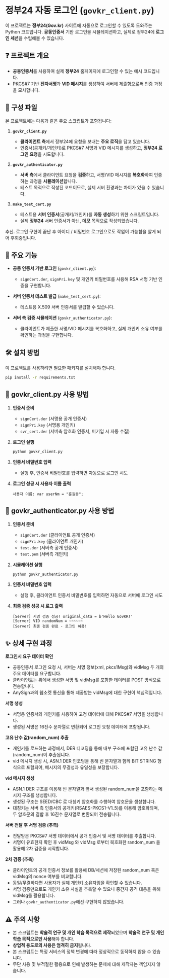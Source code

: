 # 정부24 자동 로그인 (`govkr_client.py`)

이 프로젝트는 **정부24(Gov.kr)** 사이트에 자동으로 로그인할 수 있도록 도와주는 Python 코드입니다.
**공동인증서** 기반 로그인을 시뮬레이션하고, 실제로 정부24에 **로그인 세션**을 수립해볼 수 있습니다.

## ❓ 프로젝트 개요

- **공동인증서**를 사용하여 실제 **정부24** 홈페이지에 로그인할 수 있는 예시 코드입니다.
- PKCS#7 기반 **전자서명**과 **VID 메시지**를 생성하여 서버에 제출함으로써 인증 과정을 모사합니다.

## 📂 구성 파일

본 프로젝트에는 다음과 같은 주요 스크립트가 포함됩니다:

1. **`govkr_client.py`**  
   - **클라이언트 측**에서 정부24에 요청을 보내는 **주요 로직**을 담고 있습니다.  
   - 인증서(공개키/개인키)로 PKCS#7 서명과 VID 메시지를 생성하고, **정부24 로그인 요청**을 시도합니다.

2. **`govkr_authenticator.py`**  
   - **서버 측**에서 클라이언트 요청을 **검증**하고, 서명/VID 메시지를 **복호화**하여 인증하는 과정을 **시뮬레이션**합니다.  
   - 테스트 목적으로 작성된 코드이므로, 실제 서버 환경과는 차이가 있을 수 있습니다.

3. **`make_test_cert.py`**  
   - 테스트용 **서버 인증서**(공개키/개인키)를 **자동 생성**하기 위한 스크립트입니다.
   - 실제 **정부24** 서버 인증서가 아닌, **데모** 목적으로 작성되었습니다.

추신. 로그인 구현이 끝난 후 아이디 / 비밀번호 로그인으로도 작업이 가능함을 알게 되어 후회중입니다.

## 📌 주요 기능

- **공동 인증서 기반 로그인** (`govkr_client.py`):  
  - `signCert.der`, `signPri.key` 및 개인키 비밀번호를 사용해 RSA 서명 기반 인증을 구현합니다.

- **서버 인증서 테스트 발급** (`make_test_cert.py`):  
  - 테스트용 X.509 서버 인증서를 발급할 수 있습니다.

- **서버 측 검증 시뮬레이션** (`govkr_authenticator.py`):  
  - 클라이언트가 제출한 서명/VID 메시지를 복호화하고, 실제 개인키 소유 여부를 확인하는 과정을 구현합니다.

## 🛠️ 설치 방법

이 프로젝트를 사용하려면 필요한 패키지를 설치해야 합니다.

```bash
pip install -r requirements.txt
```

## 🚀 govkr_client.py 사용 방법
   1. **인증서 준비**

      - `signCert.der` (서명용 공개 인증서)
      - `signPri.key` (서명용 개인키)
      - `svr_cert.der` (서버측 암호화 인증서, 미기입 시 자동 수집)

   2. **로그인 실행**

      ```bash
      python govkr_client.py
      ```

   3. **인증서 비밀번호 입력**

      - 실행 후, 인증서 비밀번호를 입력하면 자동으로 로그인 시도

   4. **로그인 성공 시 사용자 이름 출력**

      ```text
      사용자 이름: var userNm = "홍길동";
      ```

## 🚀 govkr_authenticator.py 사용 방법
   1. **인증서 준비**

      - `signCert.der` (클라이언트 공개 인증서)
      - `signPri.key` (클라이언트 개인키)
      - `test.der` (서버측 공개 인증서)
      - `test.pem` (서버측 개인키)

   2. **시뮬레이션 실행**

      ```bash
      python govkr_authenticator.py
      ```

   3. **인증서 비밀번호 입력**

      - 실행 후, 클라이언트 인증서 비밀번호를 입력하면 자동으로 서버에 로그인 시도

   4. **최종 검증 성공 시 로그 출력**

      ```text
      [Server] 서명 검증 성공! original_data = b'Hello GovKR!'
      [Server] VID randomNum = ~~~~~~
      [Server] 최종 검증 완료 - 로그인 허용!
      ```

## ✨ 상세 구현 과정

**로그인시 요구 데이터 확인**
   - 공동인증서 로그인 요청 시, 서버는 서명 정보(xml, pkcs1Msg)와 vidMsg 두 개의 주요 데이터를 요구합니다.
   - 클라이언트는 위에서 생성한 서명 및 vidMsg를 포함한 데이터를 POST 방식으로 전송합니다.
   - AnySign과의 웹소켓 통신을 통해 제공받는 vidMsg에 대한 구현이 핵심적입니다.

**서명 생성**
   - 서명용 인증서와 개인키를 사용하여 고정 데이터에 대해 PKCS#7 서명을 생성합니다.
   - 생성된 서명은 16진수 문자열로 변환되어 로그인 요청 데이터에 포함됩니다.

**고유 난수 값(random_num) 추출**
   - 개인키를 로드하는 과정에서, DER 디코딩을 통해 내부 구조에 포함된 고유 난수 값(random_num)이 추출됩니다.
   - vid 메시지 생성 시, ASN.1 DER 인코딩을 통해 빈 문자열과 함께 BIT STRING 형식으로 포함되어, 메시지의 무결성과 유일성을 보장합니다.

**vid 메시지 생성**
   - ASN.1 DER 구조를 이용해 빈 문자열과 앞서 생성된 random_num을 포함하는 메시지 구조를 생성합니다.
   - 생성된 구조는 SEED/CBC 로 대칭키 암호화를 수행하여 암호문을 생성합니다.
   - 대칭키는 서버 측 인증서의 공개키(RSAES-PKCS1-V1_5)를 이용해 암호화되며, 두 암호문의 결합 후 16진수 문자열로 변환되어 전송됩니다.

**서버 전달 후 서명 검증 (추측)**
   - 전달받은 PKCS#7 서명 데이터에서 공개 인증서 및 서명 데이터를 추출합니다.
   - 서명이 유효한지 확인 후 vidMsg 와 vidMsg 로부터 복호화한 random_num 을 활용해 2차 검증을 시작합니다.
   
**2차 검증 (추측)**
   - 클라이언트의 공개 인증서 정보를 활용해 DB/세션에 저장된 random_num 혹은 vidMsg의 nonce 여부를 비교합니다.
   - 동일/무결하다면 사용자가 실제 개인키 소유자임을 확인할 수 있습니다.
   - 서명 검증만으로도 개인키 소유 사실을 추측할 수 있으나 중간자 공격 대응을 위해 vidMsg를 활용합니다. 
   - 그러나 `govkr_authenticator.py`에선 구현하지 않았습니다.

## ⚠️ 주의 사항

- 본 스크립트는 **학술적 연구 및 개인 학습 목적으로 제작**되었으며 **학술적 연구 및 개인 학습 목적으로만 사용**해야 합니다.
- **상업적 용도로의 사용은 엄격히 금지**됩니다.  
- 본 스크립트는 특정 서비스의 정책 변경에 따라 정상적으로 동작하지 않을 수 있습니다.
- 무단 사용 및 부적절한 활용으로 인해 발생하는 문제에 대해 제작자는 책임지지 않습니다.
